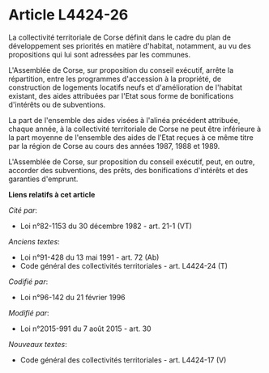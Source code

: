 # Article L4424-26

La collectivité territoriale de Corse définit dans le cadre du plan de développement ses priorités en matière d'habitat,
notamment, au vu des propositions qui lui sont adressées par les communes. 

L'Assemblée de Corse, sur proposition du conseil exécutif, arrête la répartition, entre les programmes d'accession à la
propriété, de construction de logements locatifs neufs et d'amélioration de l'habitat existant, des aides attribuées par
l'Etat sous forme de bonifications d'intérêts ou de subventions. 

La part de l'ensemble des aides visées à l'alinéa précédent attribuée, chaque année, à la collectivité territoriale de Corse
ne peut être inférieure à la part moyenne de l'ensemble des aides de l'Etat reçues à ce même titre par la région de Corse au
cours des années 1987, 1988 et 1989. 

L'Assemblée de Corse, sur proposition du conseil exécutif, peut, en outre, accorder des subventions, des prêts, des
bonifications d'intérêts et des garanties d'emprunt.

**Liens relatifs à cet article**

_Cité par_:

  - Loi n°82-1153 du 30 décembre 1982 - art. 21-1 (VT)

_Anciens textes_:

  - Loi n°91-428 du 13 mai 1991 - art. 72 (Ab)
  - Code général des collectivités territoriales - art. L4424-24 (T)

_Codifié par_:

  - Loi n°96-142 du 21 février 1996

_Modifié par_:

  - Loi n°2015-991 du 7 août 2015 - art. 30

_Nouveaux textes_:

  - Code général des collectivités territoriales - art. L4424-17 (V)
